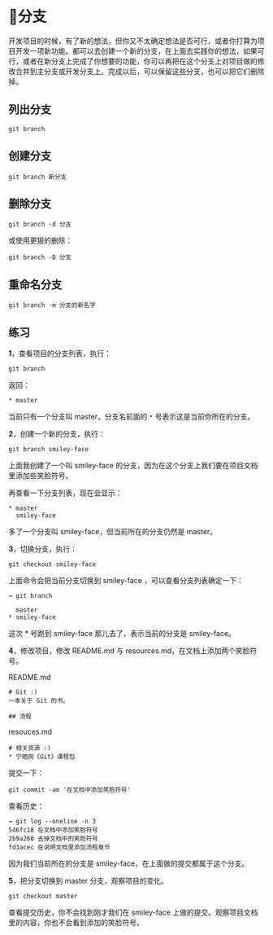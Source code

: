 # 分支

开发项目的时候，有了新的想法，但你又不太确定想法是否可行，或者你打算为项目开发一项新功能。都可以去创建一个新的分支，在上面去实践你的想法，如果可行，或者在新分支上完成了你想要的功能，你可以再把在这个分支上对项目做的修改合并到主分支或开发分支上。完成以后，可以保留这些分支，也可以把它们删除掉。

## 列出分支

```
git branch
```

## 创建分支

```
git branch 新分支
```

## 删除分支

```
git branch -d 分支
```

或使用更狠的删除：

```
git branch -D 分支
```

## 重命名分支

```
git branch -m 分支的新名字
```

## 练习

**1**，查看项目的分支列表，执行：

```
git branch
```

返回：

```
* master
```

当前只有一个分支叫 master，分支名前面的 `*` 号表示这是当前你所在的分支。

**2**，创建一个新的分支，执行：

```
git branch smiley-face
```

上面我创建了一个叫 smiley-face 的分支，因为在这个分支上我们要在项目文档里添加些笑脸符号。

再查看一下分支列表，现在会显示：

```
* master
  smiley-face
```

多了一个分支叫 smiley-face，但当前所在的分支仍然是 master。

**3**，切换分支，执行：

```
git checkout smiley-face
```

上面命令会把当前分支切换到 smiley-face ，可以查看分支列表确定一下：

```
→ git branch

  master
* smiley-face
```

这次 \* 号跑到 smiley-face 那儿去了，表示当前的分支是 smiley-face。

**4**，修改项目，修改 README.md 与 resources.md，在文档上添加两个笑脸符号。

README.md

```
# Git :)
一本关于 Git 的书。

## 流程
```

resouces.md

```
# 相关资源 :)
* 宁皓网《Git》课程包
```

提交一下：

```
git commit -am '在文档中添加笑脸符号'
```

查看历史：

```
→ git log --oneline -n 3
546fc18 在文档中添加笑脸符号
2b9a260 去掉文档中的笑脸符号
fd3acec 在说明文档里添加流程章节
```

因为我们当前所在的分支是 smiley-face，在上面做的提交都属于这个分支。

**5**，把分支切换到 master 分支，观察项目的变化。

```
git checkout master
```

查看提交历史，你不会找到刚才我们在 smiley-face 上做的提交。观察项目文档里的内容，你也不会看到添加的笑脸符号。

